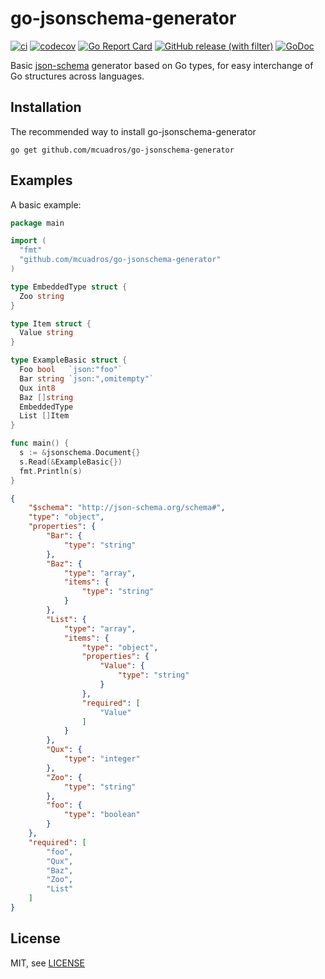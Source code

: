 go-jsonschema-generator
==============================

[![ci](https://github.com/losisin/go-jsonschema-generator/actions/workflows/ci.yaml/badge.svg)](https://github.com/losisin/go-jsonschema-generator/actions/workflows/ci.yaml)
[![codecov](https://codecov.io/gh/losisin/go-jsonschema-generator/graph/badge.svg?token=0QQVCFJH84)](https://codecov.io/gh/losisin/go-jsonschema-generator)
[![Go Report Card](https://goreportcard.com/badge/github.com/losisin/go-jsonschema-generator)](https://goreportcard.com/report/github.com/losisin/go-jsonschema-generator)
[![GitHub release (with filter)](https://img.shields.io/github/v/release/losisin/go-jsonschema-generator)](https://github.com/losisin/go-jsonschema-generator/releases)
[![GoDoc](http://godoc.org/github.com/losisin/go-jsonschema-generator?status.png)](http://godoc.org/github.com/losisin/go-jsonschema-generator)

Basic [json-schema](http://json-schema.org/) generator based on Go types, for easy interchange of Go structures across languages.


Installation
------------

The recommended way to install go-jsonschema-generator

```
go get github.com/mcuadros/go-jsonschema-generator
```

Examples
--------

A basic example:

```go
package main

import (
  "fmt"
  "github.com/mcuadros/go-jsonschema-generator"
)

type EmbeddedType struct {
  Zoo string
}

type Item struct {
  Value string
}

type ExampleBasic struct {
  Foo bool   `json:"foo"`
  Bar string `json:",omitempty"`
  Qux int8
  Baz []string
  EmbeddedType
  List []Item
}

func main() {
  s := &jsonschema.Document{}
  s.Read(&ExampleBasic{})
  fmt.Println(s)
}
```

```json
{
    "$schema": "http://json-schema.org/schema#",
    "type": "object",
    "properties": {
        "Bar": {
            "type": "string"
        },
        "Baz": {
            "type": "array",
            "items": {
                "type": "string"
            }
        },
        "List": {
            "type": "array",
            "items": {
                "type": "object",
                "properties": {
                    "Value": {
                        "type": "string"
                    }
                },
                "required": [
                    "Value"
                ]
            }
        },
        "Qux": {
            "type": "integer"
        },
        "Zoo": {
            "type": "string"
        },
        "foo": {
            "type": "boolean"
        }
    },
    "required": [
        "foo",
        "Qux",
        "Baz",
        "Zoo",
        "List"
    ]
}
```

License
-------

MIT, see [LICENSE](LICENSE)

